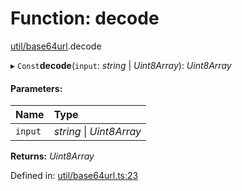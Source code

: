 # Function: decode

[util/base64url](../modules/util_base64url.md).decode

▸ `Const`**decode**(`input`: *string* \| *Uint8Array*): *Uint8Array*

#### Parameters:

| Name | Type |
| :------ | :------ |
| `input` | *string* \| *Uint8Array* |

**Returns:** *Uint8Array*

Defined in: [util/base64url.ts:23](https://github.com/panva/jose/blob/v3.11.6/src/util/base64url.ts#L23)
